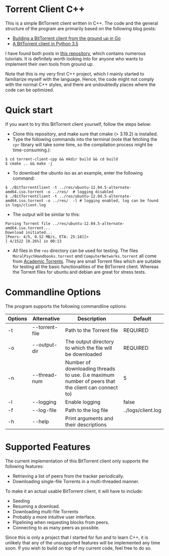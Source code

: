 # Torrent Client C++
This is a simple BitTorrent client written in C++. The code and the general structure of the program are primarily based on the following blog posts:

- [Building a BitTorrent client from the ground up in Go](https://blog.jse.li/posts/torrent/)
- [A BitTorrent client in Python 3.5](https://markuseliasson.se/article/bittorrent-in-python/)


I have found both posts in [this repository](https://github.com/danistefanovic/build-your-own-x), which contains numerous tutorials. It is definitely worth looking into for anyone who wants to implement their own tools from ground up.

Note that this is my very first C++ project, which I mainly started to familiarize myself with the language. Hence, the code might not comply with the normal C++ styles, and there are undoubtedly places where the code can be optimized.


 Quick start
==========================
If you want to try this BitTorrent client yourself, follow the steps below:
- Clone this repository, and make sure that cmake (> 3.19.2) is installed.
- Type the following commands into the terminal (note that fetching the `cpr` library will take some time, so the compilation process might be time-consuming.): 

```console
$ cd torrent-client-cpp && mkdir build && cd build
$ cmake .. && make -j
```
- To download the ubunto iso as an example, enter the following command:
```console
$ ./BitTorrentClient -t ../res/ubuntu-12.04.5-alternate-amd64.iso.torrent -o ../res/  # logging disabled
$ ./BitTorrentClient -t ../res/ubuntu-12.04.5-alternate-amd64.iso.torrent -o ../res/  -l # logging enabled, log can be found in logs/client.log
```
- The output will be similar to this:
```console
Parsing Torrent file ../res/ubuntu-12.04.5-alternate-amd64.iso.torrent...
Download initiated...
[Peers: 4/5, 0.52 MB/s, ETA: 25:18][>                                       ] 4/1522 [0.26%] in 00:13
```
- All files in the `res` directory can be used for testing. The files `MoralPsychHandbooks.torrent` and `ComputerNetworks.torrent` all come from [Academic Torrents](https://academictorrents.com/). They are small Torrent files which are suitable for testing all the basic functionalities of the BitTorrent client. Whereas the Torrent files for ubuntu and debian are great for stress tests.


Commandline Options
==========================
The program supports the following commandline options:

| Options | Alternative    | Description                                                                                        | Default            |
|---------|----------------|----------------------------------------------------------------------------------------------------|--------------------|
| -t      | --torrent-file | Path to the Torrent file                                                                           | REQUIRED           |
| -o      | --output-dir   | The output directory to which the file will be downloaded                                          | REQUIRED           |
| -n      | --thread-num   | Number of downloading threads to use. (i.e maximum number of peers that the client can connect to) | 5                  |
| -l      | --logging      | Enable logging                                                                                     | false              |
| -f      | --log-file     | Path to the log file                                                                               | ../logs/client.log |
| -h      | --help         | Print arguments and their descriptions                                                             |                    |


Supported Features
==========================
The current implementation of this BitTorrent client only supports the following features:
- Retrieving a list of peers from the tracker periodically.
- Downloading single-file Torrents in a multi-threaded manner.

To make it an actual usable BitTorrent client, it will have to include:
- Seeding
- Resuming a download.
- Downloading multi-file Torrents
- Probably a more intuitive user interface.
- Pipelining when requesting blocks from peers.
- Connecting to as many peers as possible.

Since this is only a project that I started for fun and to learn C++, it is unlikely that any of the unsupported features will be implemented any time soon. If you wish to build on top of my current code, feel free to do so.

